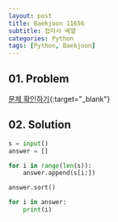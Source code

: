 ```yaml
---
layout: post
title: Baekjoon 11656
subtitle: 접미사 배열
categories: Python
tags: [Python, Baekjoon]
---
```


## 01. Problem

[문제 확인하기](https://www.acmicpc.net/problem/11656){:target="_blank"}

## 02. Solution

```Python
s = input()
answer = []

for i in range(len(s)):
    answer.append(s[i:])

answer.sort()

for i in answer:
    print(i)
```

